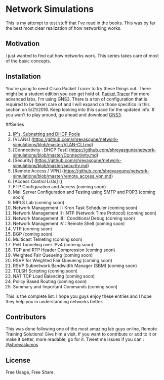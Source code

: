 # Network Simulations
This is my attempt to test stuff that I've read in the books. This was by far the best most clear realization of how networking works.

## Motivation
I just wanted to find out how networks work. This series takes care of most of the basic concepts.

## Installation
You're going to need Cisco Packet Tracer to try these things out. There might be a student edition you can get hold of.
[Packet Tracer](https://www.netacad.com/about-networking-academy/packet-tracer/) 
For more advanced labs, I'm using GNS3. There is a ton of configuration that is required to be taken care of and I will expand on those
specifics in this section on 5/21/2016. Keep looking into this space for the updated info. 
If you wan't to play around, go ahead and download [GNS3](https://www.gns3.com/software/download). 

##Series
1. [IP's, Subnetting and DHCP Pools](https://github.com/shreyasgune/network-simulations/blob/master/series1.md)
2. [VLANs] (https://github.com/shreyasgune/network-simulations/blob/master/VLAN-CLI.md)
3. [Connectivity : DHCP Test] (https://github.com/shreyasgune/network-simulations/blob/master/Connectivity.md)
4. [Security] (https://github.com/shreyasgune/network-simulations/blob/master/security.md)
5. [Remote Access / VPN] (https://github.com/shreyasgune/network-simulations/blob/master/remote_access_vpn.md)
6. [Access Control Lists] () 
7. FTP Configuration and Access (coming soon)
8. Mail Server Configuration and Testing using SMTP and POP3 (coming soon)
9. MPLS Lab (coming soon) 
10. Network Management I : Kron Task Scheduler (coming soon)
11. Network Management II : NTP (Network Time Protocol) (coming soon)
12. Network Management III : Conditional Debug (coming soon)
13. Network Management IV : Remote Shell (coming soon) 
14. VTP (coming soon)
15. BGP (coming soon)
16. Multicast Telneting (coming soon) 
17. Pv6 Tunneling over IPv4 (coming soon)
18. TCP and RTP Header Compression (coming soon)
19. Weighted Fair Queueing (coming soon)
20. RSVP for Weighted Fair Queueing (coming soon)
21. RSVP Subnetwork Bandwidth Manager (SBM) (coming soon)
22. TCLSH Scripting (coming soon) 
23. NAT TCP Load Balancing (coming soon)
24. Policy Based Routing (coming soon)
25. Summary and Important Commands (coming soon)

This is the complete list. I hope you guys enjoy these entries and I hope they help you in understanding networks better.

## Contributors
This was done following one of the most amazing lab guys online, Remote Training Solutions! Give him a visit. 
If you want to contribute or add to it or make it better, more readable, go for it. Tweet me issues if you can  : [@shreyaslumos](https://www.twitter.com/shreyaslumos) 

## License
Free Usage, Free Share. 
